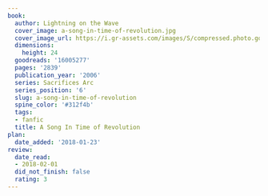```yaml
---
book:
  author: Lightning on the Wave
  cover_image: a-song-in-time-of-revolution.jpg
  cover_image_url: https://i.gr-assets.com/images/S/compressed.photo.goodreads.com/books/1579183787l/16005277._SX98_.jpg
  dimensions:
    height: 24
  goodreads: '16005277'
  pages: '2839'
  publication_year: '2006'
  series: Sacrifices Arc
  series_position: '6'
  slug: a-song-in-time-of-revolution
  spine_color: '#312f4b'
  tags:
  - fanfic
  title: A Song In Time of Revolution
plan:
  date_added: '2018-01-23'
review:
  date_read:
  - 2018-02-01
  did_not_finish: false
  rating: 3
---
```

